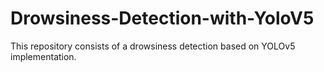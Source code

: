 # Drowsiness-Detection-with-YoloV5
 This repository consists of a drowsiness detection based on YOLOv5 implementation. 
